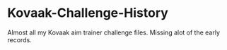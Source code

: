 # Kovaak-Challenge-History
Almost all my Kovaak aim trainer challenge files.
Missing alot of the early records.

